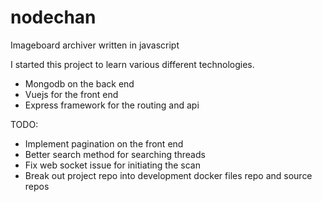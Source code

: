 # nodechan
Imageboard archiver written in javascript

I started this project to learn various different technologies.
- Mongodb on the back end
- Vuejs for the front end
- Express framework for the routing and api

TODO:
- Implement pagination on the front end
- Better search method for searching threads
- Fix web socket issue for initiating the scan
- Break out project repo into development docker files repo and source repos
